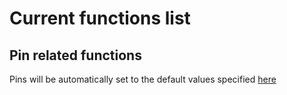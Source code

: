 # Current functions list
## Pin related functions
Pins will be automatically set to the default values specified [here](/docs/readme.md)
